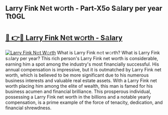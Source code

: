 ## Larry Fink N𝚎t w𝚘rth - Part-X5o S𝚊lary per year Tt0GL

# <h2><a href="http://gc2tqp.nevu.top/?p=Larry+Fink">🔗 👉🔴 Larry Fink N𝚎t w𝚘rth - S𝚊lary</a></h2>

[![Larry Fink N𝚎t W𝚘rth](https://i.imgur.com/Oavwk0R.jpeg)](http://gc2tqp.nevu.top/?p=Larry+Fink)
What is Larry Fink n𝚎t w𝚘rth? What is Larry Fink s𝚊lary per year?
This rich person's Larry Fink net worth is considerable, earning him a spot among the industry's most financially successful. His annual compensation is impressive, but it is outmatched by Larry Fink net worth, which is believed to be more significant due to his numerous business interests and valuable real estate assets. With a Larry Fink net worth placing him among the elite of wealth, this man is famed for his business acumen and financial brilliance. This prosperous individual, possessing a Larry Fink net worth in the billions and a notable yearly compensation, is a prime example of the force of tenacity, dedication, and financial shrewdness.
